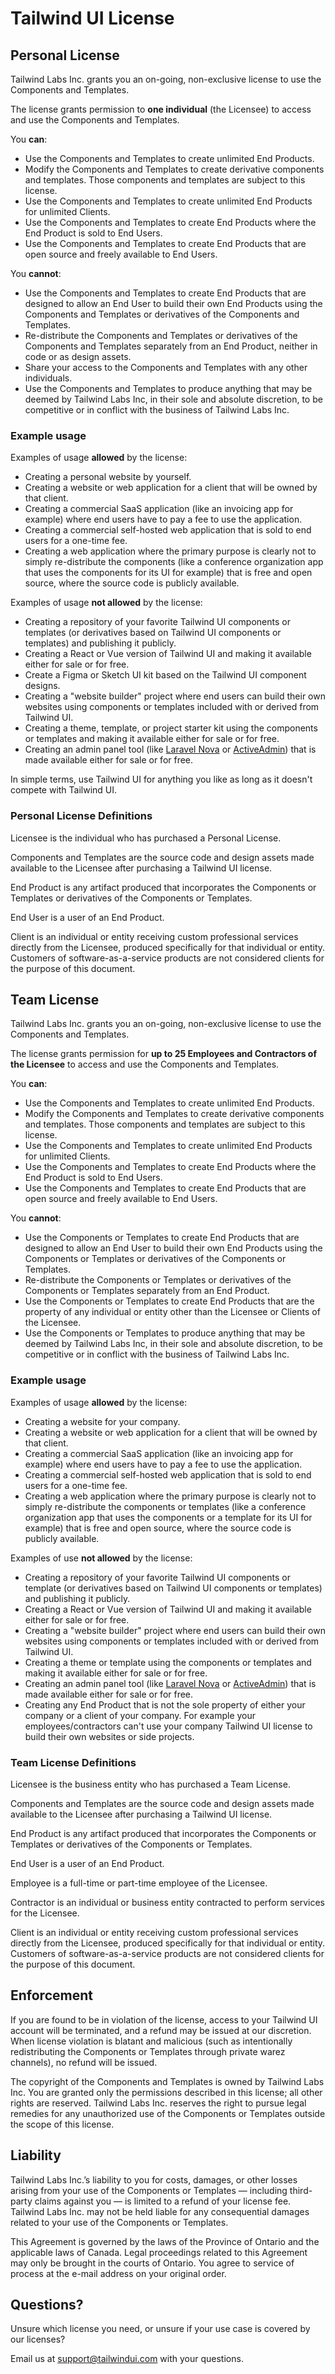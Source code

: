 # Tailwind UI License

## Personal License

Tailwind Labs Inc. grants you an on-going, non-exclusive license to use the Components and Templates.

The license grants permission to **one individual** (the Licensee) to access and use the Components and Templates.

You **can**:

- Use the Components and Templates to create unlimited End Products.
- Modify the Components and Templates to create derivative components and templates. Those components and templates are subject to this license.
- Use the Components and Templates to create unlimited End Products for unlimited Clients.
- Use the Components and Templates to create End Products where the End Product is sold to End Users.
- Use the Components and Templates to create End Products that are open source and freely available to End Users.

You **cannot**:

- Use the Components and Templates to create End Products that are designed to allow an End User to build their own End Products using the Components and Templates or derivatives of the Components and Templates.
- Re-distribute the Components and Templates or derivatives of the Components and Templates separately from an End Product, neither in code or as design assets.
- Share your access to the Components and Templates with any other individuals.
- Use the Components and Templates to produce anything that may be deemed by Tailwind Labs Inc, in their sole and absolute discretion, to be competitive or in conflict with the business of Tailwind Labs Inc.

### Example usage

Examples of usage **allowed** by the license:

- Creating a personal website by yourself.
- Creating a website or web application for a client that will be owned by that client.
- Creating a commercial SaaS application (like an invoicing app for example) where end users have to pay a fee to use the application.
- Creating a commercial self-hosted web application that is sold to end users for a one-time fee.
- Creating a web application where the primary purpose is clearly not to simply re-distribute the components (like a conference organization app that uses the components for its UI for example) that is free and open source, where the source code is publicly available.

Examples of usage **not allowed** by the license:

- Creating a repository of your favorite Tailwind UI components or templates (or derivatives based on Tailwind UI components or templates) and publishing it publicly.
- Creating a React or Vue version of Tailwind UI and making it available either for sale or for free.
- Create a Figma or Sketch UI kit based on the Tailwind UI component designs.
- Creating a "website builder" project where end users can build their own websites using components or templates included with or derived from Tailwind UI.
- Creating a theme, template, or project starter kit using the components or templates and making it available either for sale or for free.
- Creating an admin panel tool (like [Laravel Nova](https://nova.laravel.com/) or [ActiveAdmin](https://activeadmin.info/)) that is made available either for sale or for free.

In simple terms, use Tailwind UI for anything you like as long as it doesn't compete with Tailwind UI.

### Personal License Definitions

Licensee is the individual who has purchased a Personal License.

Components and Templates are the source code and design assets made available to the Licensee after purchasing a Tailwind UI license.

End Product is any artifact produced that incorporates the Components or Templates or derivatives of the Components or Templates.

End User is a user of an End Product.

Client is an individual or entity receiving custom professional services directly from the Licensee, produced specifically for that individual or entity. Customers of software-as-a-service products are not considered clients for the purpose of this document.

## Team License

Tailwind Labs Inc. grants you an on-going, non-exclusive license to use the Components and Templates.

The license grants permission for **up to 25 Employees and Contractors of the Licensee** to access and use the Components and Templates.

You **can**:

- Use the Components and Templates to create unlimited End Products.
- Modify the Components and Templates to create derivative components and templates. Those components and templates are subject to this license.
- Use the Components and Templates to create unlimited End Products for unlimited Clients.
- Use the Components and Templates to create End Products where the End Product is sold to End Users.
- Use the Components and Templates to create End Products that are open source and freely available to End Users.

You **cannot**:

- Use the Components or Templates to create End Products that are designed to allow an End User to build their own End Products using the Components or Templates or derivatives of the Components or Templates.
- Re-distribute the Components or Templates or derivatives of the Components or Templates separately from an End Product.
- Use the Components or Templates to create End Products that are the property of any individual or entity other than the Licensee or Clients of the Licensee.
- Use the Components or Templates to produce anything that may be deemed by Tailwind Labs Inc, in their sole and absolute discretion, to be competitive or in conflict with the business of Tailwind Labs Inc.

### Example usage

Examples of usage **allowed** by the license:

- Creating a website for your company.
- Creating a website or web application for a client that will be owned by that client.
- Creating a commercial SaaS application (like an invoicing app for example) where end users have to pay a fee to use the application.
- Creating a commercial self-hosted web application that is sold to end users for a one-time fee.
- Creating a web application where the primary purpose is clearly not to simply re-distribute the components or templates (like a conference organization app that uses the components or a template for its UI for example) that is free and open source, where the source code is publicly available.

Examples of use **not allowed** by the license:

- Creating a repository of your favorite Tailwind UI components or template (or derivatives based on Tailwind UI components or templates) and publishing it publicly.
- Creating a React or Vue version of Tailwind UI and making it available either for sale or for free.
- Creating a "website builder" project where end users can build their own websites using components or templates included with or derived from Tailwind UI.
- Creating a theme or template using the components or templates and making it available either for sale or for free.
- Creating an admin panel tool (like [Laravel Nova](https://nova.laravel.com/) or [ActiveAdmin](https://activeadmin.info/)) that is made available either for sale or for free.
- Creating any End Product that is not the sole property of either your company or a client of your company. For example your employees/contractors can't use your company Tailwind UI license to build their own websites or side projects.

### Team License Definitions

Licensee is the business entity who has purchased a Team License.

Components and Templates are the source code and design assets made available to the Licensee after purchasing a Tailwind UI license.

End Product is any artifact produced that incorporates the Components or Templates or derivatives of the Components or Templates.

End User is a user of an End Product.

Employee is a full-time or part-time employee of the Licensee.

Contractor is an individual or business entity contracted to perform services for the Licensee.

Client is an individual or entity receiving custom professional services directly from the Licensee, produced specifically for that individual or entity. Customers of software-as-a-service products are not considered clients for the purpose of this document.

## Enforcement

If you are found to be in violation of the license, access to your Tailwind UI account will be terminated, and a refund may be issued at our discretion. When license violation is blatant and malicious (such as intentionally redistributing the Components or Templates through private warez channels), no refund will be issued.

The copyright of the Components and Templates is owned by Tailwind Labs Inc. You are granted only the permissions described in this license; all other rights are reserved. Tailwind Labs Inc. reserves the right to pursue legal remedies for any unauthorized use of the Components or Templates outside the scope of this license.

## Liability

Tailwind Labs Inc.’s liability to you for costs, damages, or other losses arising from your use of the Components or Templates — including third-party claims against you — is limited to a refund of your license fee. Tailwind Labs Inc. may not be held liable for any consequential damages related to your use of the Components or Templates.

This Agreement is governed by the laws of the Province of Ontario and the applicable laws of Canada. Legal proceedings related to this Agreement may only be brought in the courts of Ontario. You agree to service of process at the e-mail address on your original order.

## Questions?

Unsure which license you need, or unsure if your use case is covered by our licenses?

Email us at [support@tailwindui.com](mailto:support@tailwindui.com) with your questions.
